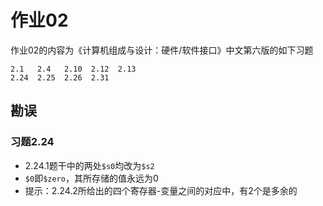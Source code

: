 # 作业02

作业02的内容为《计算机组成与设计：硬件/软件接口》中文第六版的如下习题
```
2.1   2.4   2.10  2.12  2.13
2.24  2.25  2.26  2.31
```

## 勘误

### 习题2.24

* 2.24.1题干中的两处`$s0`均改为`$s2`
* `$0`即`$zero`，其所存储的值永远为$0$
* 提示：2.24.2所给出的四个寄存器-变量之间的对应中，有2个是多余的
